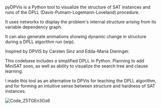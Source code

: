 pyDPVis is a Python tool to visualize the structure of SAT instances and runs of the DPLL (Davis-Putnam-Logemann-Loveland) procedure. 

It uses networkx to display the problem's internal structure arising from its variable dependency graph. 

It can also generate animations showing dynamic change in structure during a DPLL algorithm run (wip).

Inspired by DPVIS by Carsten Sinz and Edda-Maria Dieringer.

This codebase includes a simplified DPLL in Python. Planning to add MiniSAT soon, as well as ability to visualize the search tree and clause learning.

I made this tool as an alternative to DPVis for teaching the DPLL algorithm, and for forming an intuitive sense between structure and hardness of SAT instances.

![Code_Z5TGEn3Gs6](https://github.com/danielespo/PyDPvis/assets/5409057/a9f724e8-5278-4329-835f-306400a54f54)
